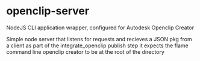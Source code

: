 # openclip-server
NodeJS CLI application wrapper, configured for Autodesk Openclip Creator

Simple node server that listens for requests and recieves a JSON pkg from a client as part of the integrate_openclip publish step
it expects the flame command line openclip creator to be at the root of the directory 


